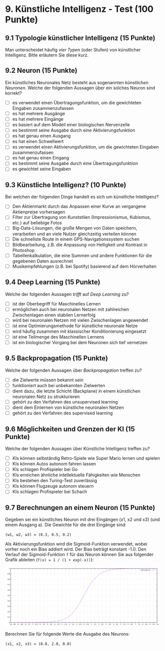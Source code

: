 # 9. Künstliche Intelligenz - Test (100 Punkte)

## 9.1 Typologie künstlicher Intelligenz (15 Punkte)
Man unterscheidet häufig _vier Typen_ (oder Stufen) von künstlicher Intelligenz. Bitte erläutern Sie diese kurz.


## 9.2 Neuron (15 Punkte)
Ein künstliches Neuronales Netz besteht aus sogenannten _künstlichen Neuronen_. Welche der folgenden Aussagen über ein solches Neuron sind korrekt?

  * [ ] es verwendet einen Übertragungsfunktion, um die gewichteten Eingaben zusammenzufassen
  * [ ] es hat mehrere Ausgänge
  * [ ] es hat mehrere Eingänge
  * [ ] es basiert auf dem Modell einer biologischen Nervenzelle
  * [ ] es bestimmt seine Ausgabe durch eine Aktivierungsfunktion
  * [ ] es hat genau einen Ausgang
  * [ ] es hat einen Schwellwert
  * [ ] es verwendet einen Aktivierungsfunktion, um die gewichteten Eingaben zusammenzufassen
  * [ ] es hat genau einen Eingang
  * [ ] es bestimmt seine Ausgabe durch eine Übertragungsfunktion
  * [ ] es gewichtet seine Eingaben

## 9.3 Künstliche Intelligenz? (10 Punkte)
Bei welchen der folgenden Dinge handelt es sich um künstliche Intelligenz?

  * [ ] Den Aktienmarkt durch das Anpassen einer Kurve an vergangene Aktienpreise vorhersagen
  * [ ] Filter zur Übertragung von Kunststilen (Impressionismus, Kubismus, etc.) auf beliebige Fotos
  * [ ] Big-Data-Lösungen, die große Mengen von Daten speichern, verarbeiten und an viele Nutzer gleichzeitig verteilen können
  * [ ] Die schnellste Route in einem GPS-Navigationssystem suchen
  * [ ] Bildbearbeitung, z.B. die Anpassung von Helligkeit und Kontrast in Photoshop
  * [ ] Tabellenkalkulation, die eine Summen und andere Funktionen für die gegebenen Daten ausrechnet
  * [ ] Musikempfehlungen (z.B. bei Spotify) basierend auf dem Hörverhalten

## 9.4 Deep Learning (15 Punkte)
Welche der folgenden Aussagen _trifft_ auf _Deep Learning_ zu?

  * [ ] ist der Oberbegriff für Maschinelles Lernen
  * [ ] ermöglichen auch bei neuronalen Netzen mit zahlreichen Zwischenlagen einen stabilen Lernerfolg
  * [ ] wird bei neuronalen Netzen mit vielen Zwischenlagen angewendet
  * [ ] ist eine Optimierungsmethode für künstliche neuronale Netze
  * [ ] wird häufig zusammen mit klassischer Konditionierung eingesetzt
  * [ ] ist eine Teilmenge des Maschinellen Lernens
  * [ ] ist ein biologischer Vorgang bei dem Neuronen sich tief vernetzen

## 9.5 Backpropagation (15 Punkte)
Welche der folgenden Aussagen über _Backpropagation_ treffen zu?

  * [ ] die Zielwerte müssen bekannt sein
  * [ ] funktioniert auch bei unbekannten Zielwerten
  * [ ] dient dazu, die letzte Schicht (Backplane) in einem künstlichen neuronalen Netz zu strukturieren
  * [ ] gehört zu den Verfahren des unsupervised learning
  * [ ] dient dem Einlernen von künstliche neuronalen Netzen
  * [ ] gehört zu den Verfahren des supervised learning

## 9.6 Möglichkeiten und Grenzen der KI (15 Punkte)
Welche der folgenden Aussagen über Künstliche Intelligenz treffen zu?

  * [ ] KIs können selbständig Retro-Spiele wie Super Mario lernen und spielen
  * [ ] KIs können Autos autonom fahren lassen
  * [ ] KIs schlagen Profispieler bei Go
  * [ ] KIs erreichen ähnliche intellektuelle Fähigkeiten wie Menschen
  * [ ] KIs bestehen den Turing-Test zuverlässig
  * [ ] KIs können Flugzeuge autonom steuern
  * [ ] KIs schlagen Profispieler bei Schach

## 9.7 Berechnungen an einem Neuron (15 Punkte)
Gegeben sei ein künstliches Neuron mit drei Eingängen (x1, x2 und x3) (und einem Ausgang a). Die Gewichte für die drei Eingänge sind:

`(w1, w2, w3) = (0.3, 0.5, 0.2)`

Als Aktivierungsfunktion wird die Sigmoid-Funktion verwendet, wobei vorher noch ein Bias addiert wird. Der Bias beträgt konstant -1.0. Den Verlauf der Sigmoid-Funktion `f` für das Neuron können Sie aus folgender Grafik ableiten (`f(x) = 1 / (1 + exp(-x))`):

<img src="img/sigmoid.png" width="500">

Berechnen Sie für folgende Werte die Ausgabe des Neurons:

`(x1, x2, x3) = (0.0, 2.0, 0.0)`


